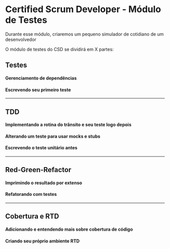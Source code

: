 Certified Scrum Developer - Módulo de Testes
=========

Durante esse módulo, criaremos um pequeno simulador de cotidiano de um desenvolvedor

O módulo de testes do CSD se dividirá em X partes:


## Testes

#### Gerenciamento de dependências
#### Escrevendo seu primeiro teste

------------------

## TDD

#### Implementando a rotina do trânsito e seu teste logo depois
#### Alterando um teste para usar mocks e stubs
#### Escrevendo o teste unitário antes

------------------

## Red-Green-**Refactor**

#### Imprimindo o resultado por extenso
#### Refatorando com testes

------------------

## Cobertura e RTD

#### Adicionando e entendendo mais sobre cobertura de código
#### Criando seu próprio ambiente RTD
